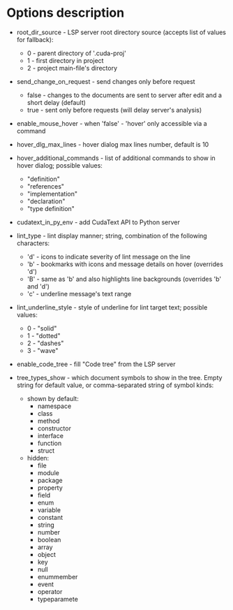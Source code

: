 # Options description

* root_dir_source - LSP server root directory source (accepts list of values for fallback):
    * 0 - parent directory of '.cuda-proj'
    * 1 - first directory in project
    * 2 - project main-file's directory

* send_change_on_request - send changes only before request
    * false - changes to the documents are sent to server after edit and a short delay (default)
    * true - sent only before requests (will delay server's analysis)

* enable_mouse_hover - when 'false' - 'hover' only accessible via a command

* hover_dlg_max_lines - hover dialog max lines number, default is 10

* hover_additional_commands - list of additional commands to show in hover dialog; possible values:
    * "definition"
    * "references"
    * "implementation"
    * "declaration"
    * "type definition"

* cudatext_in_py_env - add CudaText API to Python server

* lint_type - lint display manner; string, combination of the following characters:
    * 'd' - icons to indicate severity of lint message on the line
    * 'b' - bookmarks with icons and message details on hover (overrides 'd')
    * 'B' - same as 'b' and also highlights line backgrounds (overrides 'b' and 'd')
    * 'c' - underline message's text range

* lint_underline_style - style of underline for lint target text; possible values:
    * 0 - "solid"
    * 1 - "dotted"
    * 2 - "dashes"
    * 3 - "wave"

* enable_code_tree - fill "Code tree" from the LSP server

* tree_types_show - which document symbols to show in the tree. Empty string for default value, or comma-separated string of symbol kinds:
    * shown by default:
        * namespace
        * class
        * method
        * constructor
        * interface
        * function
        * struct
    * hidden:
        * file
        * module
        * package
        * property
        * field
        * enum
        * variable
        * constant
        * string
        * number
        * boolean
        * array
        * object
        * key
        * null
        * enummember
        * event
        * operator
        * typeparamete

